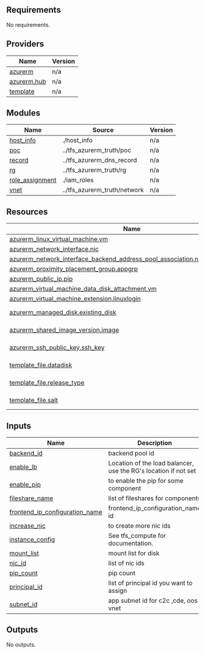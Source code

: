 <!-- BEGIN_TF_DOCS -->
## Requirements

No requirements.

## Providers

| Name | Version |
|------|---------|
| <a name="provider_azurerm"></a> [azurerm](#provider\_azurerm) | n/a |
| <a name="provider_azurerm.hub"></a> [azurerm.hub](#provider\_azurerm.hub) | n/a |
| <a name="provider_template"></a> [template](#provider\_template) | n/a |

## Modules

| Name | Source | Version |
|------|--------|---------|
| <a name="module_host_info"></a> [host\_info](#module\_host\_info) | ./host_info | n/a |
| <a name="module_poc"></a> [poc](#module\_poc) | ../tfs_azurerm_truth/poc | n/a |
| <a name="module_record"></a> [record](#module\_record) | ../tfs_azurerm_dns_record | n/a |
| <a name="module_rg"></a> [rg](#module\_rg) | ../tfs_azurerm_truth/rg | n/a |
| <a name="module_role_assignment"></a> [role\_assignment](#module\_role\_assignment) | ./iam_roles | n/a |
| <a name="module_vnet"></a> [vnet](#module\_vnet) | ../tfs_azurerm_truth/network | n/a |

## Resources

| Name | Type |
|------|------|
| [azurerm_linux_virtual_machine.vm](https://registry.terraform.io/providers/hashicorp/azurerm/latest/docs/resources/linux_virtual_machine) | resource |
| [azurerm_network_interface.nic](https://registry.terraform.io/providers/hashicorp/azurerm/latest/docs/resources/network_interface) | resource |
| [azurerm_network_interface_backend_address_pool_association.nic_pool_association](https://registry.terraform.io/providers/hashicorp/azurerm/latest/docs/resources/network_interface_backend_address_pool_association) | resource |
| [azurerm_proximity_placement_group.appgrp](https://registry.terraform.io/providers/hashicorp/azurerm/latest/docs/resources/proximity_placement_group) | resource |
| [azurerm_public_ip.pip](https://registry.terraform.io/providers/hashicorp/azurerm/latest/docs/resources/public_ip) | resource |
| [azurerm_virtual_machine_data_disk_attachment.vm](https://registry.terraform.io/providers/hashicorp/azurerm/latest/docs/resources/virtual_machine_data_disk_attachment) | resource |
| [azurerm_virtual_machine_extension.linuxlogin](https://registry.terraform.io/providers/hashicorp/azurerm/latest/docs/resources/virtual_machine_extension) | resource |
| [azurerm_managed_disk.existing_disk](https://registry.terraform.io/providers/hashicorp/azurerm/latest/docs/data-sources/managed_disk) | data source |
| [azurerm_shared_image_version.image](https://registry.terraform.io/providers/hashicorp/azurerm/latest/docs/data-sources/shared_image_version) | data source |
| [azurerm_ssh_public_key.ssh_key](https://registry.terraform.io/providers/hashicorp/azurerm/latest/docs/data-sources/ssh_public_key) | data source |
| [template_file.datadisk](https://registry.terraform.io/providers/hashicorp/template/latest/docs/data-sources/file) | data source |
| [template_file.release_type](https://registry.terraform.io/providers/hashicorp/template/latest/docs/data-sources/file) | data source |
| [template_file.salt](https://registry.terraform.io/providers/hashicorp/template/latest/docs/data-sources/file) | data source |

## Inputs

| Name | Description | Type | Default | Required |
|------|-------------|------|---------|:--------:|
| <a name="input_backend_id"></a> [backend\_id](#input\_backend\_id) | backend pool id | `list(string)` | n/a | yes |
| <a name="input_enable_lb"></a> [enable\_lb](#input\_enable\_lb) | Location of the load balancer, use the RG's location if not set | `bool` | n/a | yes |
| <a name="input_enable_pip"></a> [enable\_pip](#input\_enable\_pip) | to enable the pip for some component | `bool` | n/a | yes |
| <a name="input_fileshare_name"></a> [fileshare\_name](#input\_fileshare\_name) | list of fileshares for components | `list(string)` | n/a | yes |
| <a name="input_frontend_ip_configuration_name"></a> [frontend\_ip\_configuration\_name](#input\_frontend\_ip\_configuration\_name) | frontend\_ip\_configuration\_name id | `list(string)` | n/a | yes |
| <a name="input_increase_nic"></a> [increase\_nic](#input\_increase\_nic) | to create more nic ids | `bool` | n/a | yes |
| <a name="input_instance_config"></a> [instance\_config](#input\_instance\_config) | See tfs\_compute for documentation. | `any` | n/a | yes |
| <a name="input_mount_list"></a> [mount\_list](#input\_mount\_list) | mount list for disk | `list(string)` | n/a | yes |
| <a name="input_nic_id"></a> [nic\_id](#input\_nic\_id) | list of nic ids | `any` | n/a | yes |
| <a name="input_pip_count"></a> [pip\_count](#input\_pip\_count) | pip count | `string` | n/a | yes |
| <a name="input_principal_id"></a> [principal\_id](#input\_principal\_id) | list of principal id you want to assign | `list(string)` | n/a | yes |
| <a name="input_subnet_id"></a> [subnet\_id](#input\_subnet\_id) | app subnet id for c2c ,cde, oos vnet | `string` | n/a | yes |

## Outputs

No outputs.
<!-- END_TF_DOCS -->